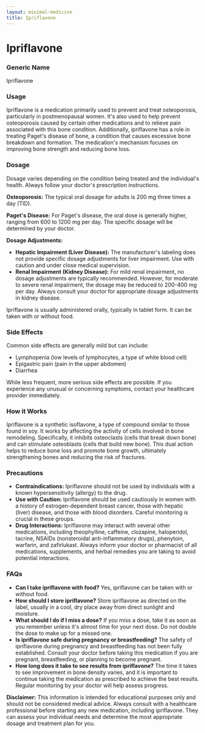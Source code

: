 ```yaml
---
layout: minimal-medicine
title: Ipriflavone
---
```


# Ipriflavone
### Generic Name
Ipriflavone

### Usage
Ipriflavone is a medication primarily used to prevent and treat osteoporosis, particularly in postmenopausal women.  It's also used to help prevent osteoporosis caused by certain other medications and to relieve pain associated with this bone condition.  Additionally, ipriflavone has a role in treating Paget's disease of bone, a condition that causes excessive bone breakdown and formation.  The medication's mechanism focuses on improving bone strength and reducing bone loss.


### Dosage

Dosage varies depending on the condition being treated and the individual's health.  Always follow your doctor's prescription instructions.

**Osteoporosis:**  The typical oral dosage for adults is 200 mg three times a day (TID).

**Paget's Disease:** For Paget's disease, the oral dose is generally higher, ranging from 600 to 1200 mg per day.  The specific dosage will be determined by your doctor.

**Dosage Adjustments:**

* **Hepatic Impairment (Liver Disease):**  The manufacturer's labeling does not provide specific dosage adjustments for liver impairment.  Use with caution and under close medical supervision.
* **Renal Impairment (Kidney Disease):** For mild renal impairment, no dosage adjustments are typically recommended. However, for moderate to severe renal impairment, the dosage may be reduced to 200-400 mg per day.  Always consult your doctor for appropriate dosage adjustments in kidney disease.

Ipriflavone is usually administered orally, typically in tablet form.  It can be taken with or without food.


### Side Effects

Common side effects are generally mild but can include:

* Lymphopenia (low levels of lymphocytes, a type of white blood cell)
* Epigastric pain (pain in the upper abdomen)
* Diarrhea

While less frequent, more serious side effects are possible.  If you experience any unusual or concerning symptoms, contact your healthcare provider immediately.


### How it Works

Ipriflavone is a synthetic isoflavone, a type of compound similar to those found in soy. It works by affecting the activity of cells involved in bone remodeling.  Specifically, it inhibits osteoclasts (cells that break down bone) and can stimulate osteoblasts (cells that build new bone). This dual action helps to reduce bone loss and promote bone growth, ultimately strengthening bones and reducing the risk of fractures.


### Precautions

* **Contraindications:** Ipriflavone should not be used by individuals with a known hypersensitivity (allergy) to the drug.
* **Use with Caution:** Ipriflavone should be used cautiously in women with a history of estrogen-dependent breast cancer, those with hepatic (liver) disease, and those with blood disorders.  Careful monitoring is crucial in these groups.
* **Drug Interactions:** Ipriflavone may interact with several other medications, including theophylline, caffeine, clozapine, haloperidol, tacrine, NSAIDs (nonsteroidal anti-inflammatory drugs), phenytoin, warfarin, and zafirlukast.  Always inform your doctor or pharmacist of all medications, supplements, and herbal remedies you are taking to avoid potential interactions.


### FAQs

* **Can I take ipriflavone with food?** Yes, ipriflavone can be taken with or without food.
* **How should I store ipriflavone?** Store ipriflavone as directed on the label, usually in a cool, dry place away from direct sunlight and moisture.
* **What should I do if I miss a dose?**  If you miss a dose, take it as soon as you remember unless it's almost time for your next dose.  Do not double the dose to make up for a missed one.
* **Is ipriflavone safe during pregnancy or breastfeeding?** The safety of ipriflavone during pregnancy and breastfeeding has not been fully established. Consult your doctor before taking this medication if you are pregnant, breastfeeding, or planning to become pregnant.
* **How long does it take to see results from ipriflavone?** The time it takes to see improvement in bone density varies, and it is important to continue taking the medication as prescribed to achieve the best results. Regular monitoring by your doctor will help assess progress.


**Disclaimer:** This information is intended for educational purposes only and should not be considered medical advice.  Always consult with a healthcare professional before starting any new medication, including ipriflavone.  They can assess your individual needs and determine the most appropriate dosage and treatment plan for you.
